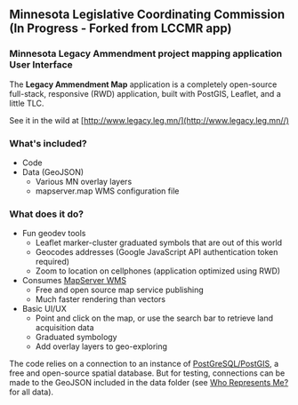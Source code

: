 ## Minnesota Legislative Coordinating Commission (In Progress - Forked from LCCMR app)
### Minnesota Legacy Ammendment project mapping application User Interface

The **Legacy Ammendment Map** application is a completely open-source full-stack, responsive (RWD) application, built with PostGIS, Leaflet, and a little TLC.

See it in the wild at [http://www.legacy.leg.mn/](http://www.legacy.leg.mn//)

### What's included?
- Code
- Data (GeoJSON)
  - Various MN overlay layers
  - mapserver.map WMS configuration file

### What does it do?
- Fun geodev tools
  - Leaflet marker-cluster graduated symbols that are out of this world
  - Geocodes addresses (Google JavaScript API authentication token required)
  - Zoom to location on cellphones (application optimized using RWD)
- Consumes [MapServer WMS](http://mapserver.org/index.html)
  - Free and open source map service publishing
  - Much faster rendering than vectors
- Basic UI/UX
  - Point and click on the map, or use the search bar to retrieve land acquisition data
  - Graduated symbology
  - Add  overlay layers to geo-exploring

The code relies on a connection to an instance of [PostGreSQL/PostGIS](http://www.postgresql.org/), a free and open-source spatial database. But for testing, connections can be made to the GeoJSON included in the data folder (see [Who Represents Me?](https://github.com/Ccantey/LCC-DistrictFinder/tree/master/data) for all data).

